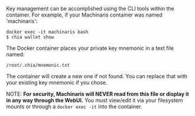 Key management can be accomplished using the CLI tools within the container.  For example, if your Machinaris container was named 'machinaris': 

```
docker exec -it machinaris bash
$ chia wallet show
```

The Docker container places your private key mnemonic in a text file named: 

`/root/.chia/mnemonic.txt`

The container will create a new one if not found.  You can replace that with your existing key mnemonic if you chose.

NOTE: **For security, Machinaris will NEVER read from this file or display it in any way through the WebUI.**  You must view/edit it via your filesystem mounts or through a `docker exec -it` into the container.
